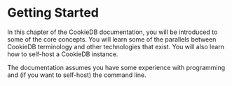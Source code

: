 # Getting Started

In this chapter of the CookieDB documentation, you will be introduced to some of
the core concepts. You will learn some of the parallels between CookieDB
terminology and other technologies that exist. You will also learn how to
self-host a CookieDB instance.

The documentation assumes you have some experience with programming and (if you
want to self-host) the command line.
